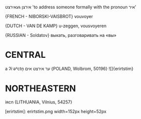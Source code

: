 אירצן
געאירצט
'to address someone formally with the pronoun איר'

{FRENCH - NIBORSKI-VAISBROT}
vouvoyer

{DUTCH - VAN DE KAMP}
u-zeggen, vousvoyeren

{RUSSIAN - Soldatov}
выкать, разговаривать на «вы»

CENTRAL
========

a ʔiˑəᴿctn̩ ער אירצט אים {POLAND, Wolbrom, 50196}
![]{erirtstim}

NORTHEASTERN
==============

iʀcn {LITHUANIA, Vilnius, 54257}

[erirtstim]: erirtstim.png width=152px height=52px